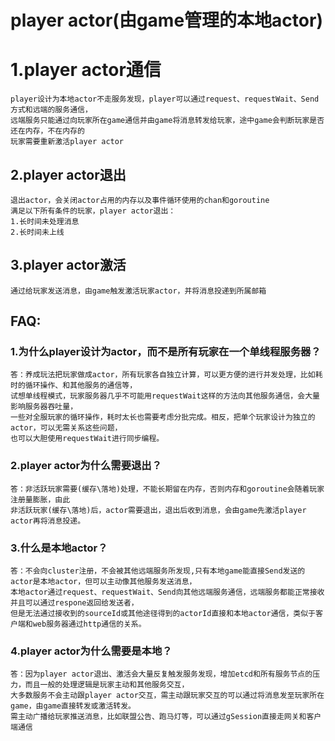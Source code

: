 # player actor(由game管理的本地actor)
# 1.player actor通信

```
player设计为本地actor不走服务发现，player可以通过request、requestWait、Send方式和远端的服务通信，
远端服务只能通过向玩家所在game通信并由game将消息转发给玩家，途中game会判断玩家是否还在内存，不在内存的
玩家需要重新激活player actor
```

## 2.player actor退出

```
退出actor，会关闭actor占用的内存以及事件循环使用的chan和goroutine
满足以下所有条件的玩家，player actor退出：
1.长时间未处理消息
2.长时间未上线
```

## 3.player actor激活

```
通过给玩家发送消息，由game触发激活玩家actor，并将消息投递到所属邮箱
```

## FAQ:
### 1.为什么player设计为actor，而不是所有玩家在一个单线程服务器？

```
答：养成玩法把玩家做成actor，所有玩家各自独立计算，可以更方便的进行并发处理，比如耗时的循环操作、和其他服务的通信等，
试想单线程模式，玩家服务器几乎不可能用requestWait这样的方法向其他服务通信，会大量影响服务器吞吐量，
一些对全服玩家的循环操作，耗时太长也需要考虑分批完成。相反，把单个玩家设计为独立的actor，可以无需关系这些问题，
也可以大胆使用requestWait进行同步编程。
```


### 2.player actor为什么需要退出？

```
答：非活跃玩家需要(缓存\落地)处理，不能长期留在内存，否则内存和goroutine会随着玩家注册量膨胀，由此
非活跃玩家(缓存\落地)后，actor需要退出，退出后收到消息，会由game先激活player actor再将消息投递。
```


### 3.什么是本地actor？

```
答：不会向cluster注册，不会被其他远端服务所发现,只有本地game能直接Send发送的actor是本地actor，但可以主动像其他服务发送消息，
本地actor通过request、requestWait、Send向其他远端服务通信，远端服务都能正常接收并且可以通过respone返回给发送者，
但是无法通过接收到的sourceId或其他途径得到的actorId直接和本地actor通信，类似于客户端和web服务器通过http通信的关系。
```


### 4.player actor为什么需要是本地？

```
答：因为player actor退出、激活会大量反复触发服务发现，增加etcd和所有服务节点的压力，而且一般的处理逻辑是玩家主动和其他服务交互，
大多数服务不会主动跟player actor交互，需主动跟玩家交互的可以通过将消息发至玩家所在game，由game直接转发或激活转发。
需主动广播给玩家推送消息，比如联盟公告、跑马灯等，可以通过gSession直接走网关和客户端通信
```
